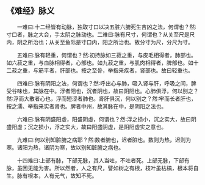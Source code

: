## 《难经》脉义


&emsp;&emsp;一难曰∶十二经皆有动脉，独取寸口以决五脏六腑死生吉凶之法，何谓也？然∶寸口者，脉之大会，手太阴之脉动也。二难曰∶脉有尺寸，何谓也？从关至尺是尺内，阴之所治也；从关至鱼际是寸口内，阳之所治也。故分寸为尺，分尺为寸。

&emsp;&emsp;五难曰∶脉有轻重，何谓也？然∶初持脉如三菽之重，与皮毛相得者，肺部也。如六菽之重，与血脉相得者，心部也。如九菽之重，与肌肉相得者，脾部也。如十二菽之重，与筋平者，肝部也。按之至骨，举指来疾者，肾部也。故曰轻重也。

&emsp;&emsp;四难曰∶脉有阴阳之法，何谓也？然∶呼出心与肺，吸入肾与肝，呼吸之间，脾受谷味也，其脉在中。浮者阳也，沉者阴也，故曰阴阳也。心肺俱浮，何以别之？然∶浮而大散者心也，浮而短涩者肺也。肾肝俱沉，何以别之？然∶牢而长者肝也，按之濡、举指来实者肾也。脾者中州，故其脉在中，是阴阳之法也。

&emsp;&emsp;六难曰∶脉有阴盛阳虚，阳盛阴虚，何谓也？然∶浮之损小，沉之实大，故曰阴盛阳虚；沉之损小，浮之实大，故曰阳盛阴虚，是阴阳虚实之意也。

&emsp;&emsp;九难曰∶何以别知脏腑之病耶？然∶数者腑也，迟者脏也。数则为热，迟则为寒。诸阳为热，诸阴为寒，故以别知脏腑之病也。

&emsp;&emsp;十四难曰∶上部有脉，下部无脉，其人当吐，不吐者死。上部无脉，下部有脉，虽困无能为害。所以然者，人之有尺，譬如树之有根，枝叶虽枯槁，根本将自生。脉有根本，人有元气，故知不死。

